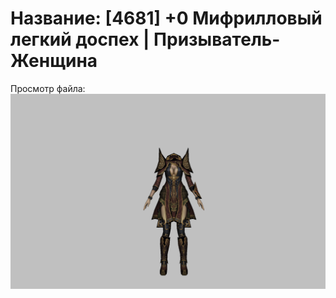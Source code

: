 # Название: [4681] +0 Мифрилловый легкий доспех | Призыватель-Женщина

Просмотр файла:
![p090021.png](p090021.png)